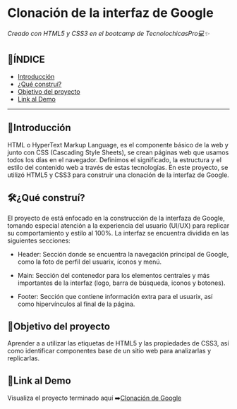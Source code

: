 # Clonación de la interfaz de Google
###### Creado con HTML5 y CSS3 en el bootcamp de TecnolochicasPro💻✨

## 📖ÍNDICE
* [Introducción]()
* [¿Qué construí?]()
* [Objetivo del proyecto]()
* [Link al Demo]()

***

## 📜Introducción
HTML o HyperText Markup Language, es el componente básico de la web y junto con CSS (Cascading Style Sheets), se crean páginas web que usamos todos los días en el navegador. Definimos el significado, la estructura y el estilo del contenido web a través de estas tecnologías.
En este proyecto, se utilizó HTML5 y CSS3 para construir una clonación de la interfaz de Google.

## 🛠️¿Qué construí?
El proyecto de está enfocado en la construcción de la interfaza de Google, tomando especial atención a la experiencia del usuario (UI/UX) para replicar su comportamiento y estilo al 100%. La interfaz se encuentra dividida en las siguientes secciones:

* Header: Sección donde se encuentra la navegación principal de Google, como la foto de perfil del usuarix, íconos y menú.

* Main: Sección del contenedor para los elementos centrales y más importantes de la interfaz (logo, barra de búsqueda, iconos y botones).

* Footer: Sección que contiene información extra para el usuarix, así como hipervínculos al final de la página.

## 🔎Objetivo del proyecto
Aprender a a utilizar las etiquetas de HTML5 y las propiedades de CSS3, así como identificar componentes base de un sitio web para analizarlas y replicarlas.

## 🔗Link al Demo
Visualiza el proyecto terminado aquí ➡️[Clonación de Google](https://clar51.github.io/Google-Clone/)
